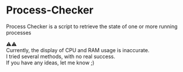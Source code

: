 # Process-Checker
Process Checker is a script to retrieve the state of one or more running processes

⚠️⚠️<br/>
Currently, the display of CPU and RAM usage is inaccurate.<br/>
I tried several methods, with no real success.<br/>
If you have any ideas, let me know ;)
